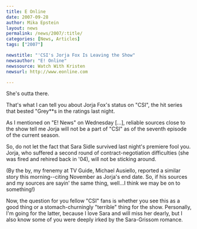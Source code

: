 ```yaml
---
title: E Online
date: 2007-09-28
author: Mika Epstein
layout: news
permalink: /news/2007/:title/
categories: [News, Articles]
tags: ["2007"]

newstitle: "'CSI's Jorja Fox Is Leaving the Show"
newsauthor: "E! Online"
newssource: Watch With Kristen
newsurl: http://www.eonline.com

---
```


She's outta there.

That's what I can tell you about Jorja Fox's status on "CSI", the hit series that bested "Grey**s in the ratings last night.

As I mentioned on "E! News" on Wednesday [...], reliable sources close to the show tell me Jorja will not be a part of "CSI" as of the seventh episode of the current season.

So, do not let the fact that Sara Sidle survived last night's premiere fool you. Jorja, who suffered a second round of contract-negotiation difficulties (she was fired and rehired back in '04), will not be sticking around.

(By the by, my frenemy at TV Guide, Michael Ausiello, reported a similar story this morning--citing November as Jorja's end date. So, if his sources and my sources are sayin' the same thing, well...I think we may be on to something!)

Now, the question for you fellow "CSI" fans is whether you see this as a good thing or a stomach-churningly "terrible" thing for the show. Personally, I'm going for the latter, because I love Sara and will miss her dearly, but I also know some of you were deeply irked by the Sara-Grissom romance.